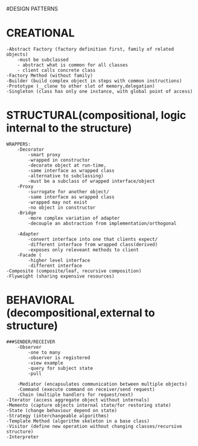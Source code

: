 #DESIGN PATTERNS
    
CREATIONAL
==========
    -Abstract Factory (factory definition first, family of related objects)
        -must be subclassed
        - abstract what is common for all classes
        - client calls concrete class
    -Factory Method (without family)
    -Builder (build complex object in steps with common instructions)
    -Prototype (__clone to other slot of memory,delegation)
    -Singleton (class has only one instance, with global point of access)

STRUCTURAL(compositional, logic internal to the structure)
==========================================================
    WRAPPERS:
        -Decorator 
            -smart proxy
            -wrapped in constructor
            -decorate object at run-time,
            -same interface as wrapped class
            -alternative to subclassing)
            -must be a subclass of wrapped interface/object
        -Proxy 
            -surrogate for another object/
            -same interface as wrapped class
            -wrapped may not exist
            -no object in constructor
        -Bridge 
            -more complex variation of adapter
            -decouple an abstraction from implementation/orthogonal

        -Adapter 
            -convert interface into one that clients expect/
            -different interface from wrapped class(derived)
            -exposes only releveant methods to client
        -Facade (
            -higher level interface
            -different interface 
    -Composite (composite/leaf, recursive composition)
    -Flyweight (sharing expensive resources)

BEHAVIORAL (decompositional,external to structure)
==================================================
    ###SENDER/RECEIVER
        -Observer 
            -one to many
            -observer is registered
            -view example
            -query for subject state
            -pull
            
        -Mediator (encapsulates communication between multiple objects)
        -Command (execute command on receiver/send request)
        -Chain (multiple handlers for request/next)
    -Iterator (access aggregate object without internals)
    -Memento (capture objects internal state/for restoring state)
    -State (change behaviour depend on state)
    -Strategy (interchangeable algorithms)
    -Template Method (algorithm skeleton in a base class)
    -Visitor (define new operation without changing classes/recursive structure)
    -Interpreter

